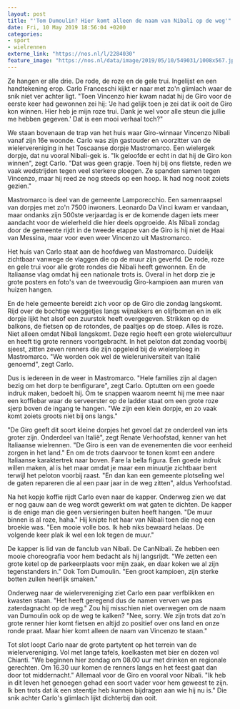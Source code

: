 ```yaml
---
layout: post
title: "'Tom Dumoulin? Hier komt alleen de naam van Nibali op de weg'"
date: Fri, 10 May 2019 18:56:04 +0200
categories: 
- sport 
- wielrennen 
externe_link: "https://nos.nl/l/2284030"
feature_image: "https://nos.nl/data/image/2019/05/10/549031/1008x567.jpg"
---
```


<p>Ze hangen er alle drie. De rode, de roze en de gele trui. Ingelijst en een handtekening erop. Carlo Franceschi kijkt er naar met zo'n glimlach waar de snik niet ver achter ligt. "Toen Vincenzo hier kwam nadat hij de Giro voor de eerste keer had gewonnen zei hij: 'Je had gelijk toen je zei dat ik ooit de Giro kon winnen. Hier heb je mijn roze trui. Dank je wel voor alle steun die jullie me hebben gegeven.' Dat is een mooi verhaal toch?"</p>
<p>We staan bovenaan de trap van het huis waar Giro-winnaar Vincenzo Nibali vanaf zijn 16e woonde. Carlo was zijn gastouder en voorzitter van de wielervereniging in het Toscaanse dorpje Mastromarco. Een wielergek dorpje, dat nu vooral Nibali-gek is. "Ik geloofde er echt in dat hij de Giro kon winnen", zegt Carlo. "Dat was geen grapje. Toen hij bij ons fietste, reden we vaak wedstrijden tegen veel sterkere ploegen. Ze spanden samen tegen Vincenzo, maar hij reed ze nog steeds op een hoop. Ik had nog nooit zoiets gezien."</p>
<p>Mastromarco is deel van de gemeente Lamporecchio. Een samenraapsel van dorpjes met zo'n 7500 inwoners. Leonardo Da Vinci kwam er vandaan, maar ondanks zijn 500ste verjaardag is er de komende dagen iets meer aandacht voor de wielerheld die hier deels opgroeide. Als Nibali zondag door de gemeente rijdt in de tweede etappe van de Giro is hij niet de Haai van Messina, maar voor even weer Vincenzo uit Mastromarco.</p>
<p>Het huis van Carlo staat aan de hoofdweg van Mastromarco. Duidelijk zichtbaar vanwege de vlaggen die op de muur zijn geverfd. De rode, roze en gele trui voor alle grote rondes die Nibali heeft gewonnen. En de Italiaanse vlag omdat hij een nationale trots is. Overal in het dorp zie je grote posters en foto's van de tweevoudig Giro-kampioen aan muren van huizen hangen.</p>
<p>En de hele gemeente bereidt zich voor op de Giro die zondag langskomt. Rijd over de bochtige weggetjes langs wijnakkers en olijfbomen en in elk dorpje lijkt het alsof een zuurstok heeft overgegeven. Strikken op de balkons, de fietsen op de rotondes, de paaltjes op de stoep. Alles is roze. Niet alleen omdat Nibali langskomt. Deze regio heeft een grote wielercultuur en heeft tig grote renners voortgebracht. In het peloton dat zondag voorbij sjeest, zitten zeven renners die zijn opgeleid bij de wielerploeg in Mastromarco. "We worden ook wel de wieleruniversiteit van Italië genoemd", zegt Carlo.</p>
<p>Dus is iedereen in de weer in Mastromarco. "Hele families zijn al dagen bezig om het dorp te benfigurare", zegt Carlo. Optutten om een goede indruk maken, bedoelt hij. Om te snappen waarom neemt hij me mee naar een koffiebar waar de serveerster op de ladder staat om een grote roze sjerp boven de ingang te hangen. "We zijn een klein dorpje, en zo vaak komt zoiets groots niet bij ons langs."</p>
<p>"De Giro geeft dit soort kleine dorpjes het gevoel dat ze onderdeel van iets groter zijn. Onderdeel van Italië", zegt Renate Verhoofstad, kenner van het Italiaanse wielrennen. "De Giro is een van de evenementen die voor eenheid zorgen in het land." En om de trots daarvoor te tonen komt een andere Italiaanse karaktertrek naar boven. Fare la bella figura. Een goede indruk willen maken, al is het maar omdat je maar een minuutje zichtbaar bent terwijl het peloton voorbij raast. "En dan kan een gemeente plotseling wel de gaten repareren die al een paar jaar in de weg zitten", aldus Verhoofstad.</p>
<p>Na het kopje koffie rijdt Carlo even naar de kapper. Onderweg zien we dat er nog gauw aan de weg wordt gewerkt om wat gaten te dichten. De kapper is de enige man die geen versieringen buiten heeft hangen. "De muur binnen is al roze, haha." Hij knipte het haar van Nibali toen die nog een broekie was. "Een mooie volle bos. Ik heb niks bewaard helaas. De volgende keer plak ik wel een lok tegen de muur."</p>
<p>De kapper is lid van de fanclub van Nibali. De CanNibali. Ze hebben een mooie choreografia voor hem bedacht als hij langsrijdt. "We zetten een grote ketel op de parkeerplaats voor mijn zaak, en daar koken we al zijn tegenstanders in." Ook Tom Dumoulin. "Een groot kampioen, zijn sterke botten zullen heerlijk smaken."</p>
<p>Onderweg naar de wielervereniging ziet Carlo een paar verfblikken en kwasten staan. "Het heeft geregend dus de namen verven we pas zaterdagnacht op de weg." Zou hij misschien niet overwegen om de naam van Dumoulin ook op de weg te kalken? "Nee, sorry. We zijn trots dat zo'n grote renner hier komt fietsen en altijd zo positief over ons land en onze ronde praat. Maar hier komt alleen de naam van Vincenzo te staan."</p>
<p>Tot slot loopt Carlo naar de grote partytent op het terrein van de wielervereniging. Vol met lange tafels, koelkasten met bier en dozen vol Chianti. "We beginnen hier zondag om 08.00 uur met drinken en regionale gerechten. Om 16.30 uur komen de renners langs en het feest gaat dan door tot middernacht." Allemaal voor de Giro en vooral voor Nibali. "Ik heb in dit leven het genoegen gehad een soort vader voor hem geweest te zijn. Ik ben trots dat ik een steentje heb kunnen bijdragen aan wie hij nu is." Die snik achter Carlo's glimlach lijkt dichterbij dan ooit.</p>
